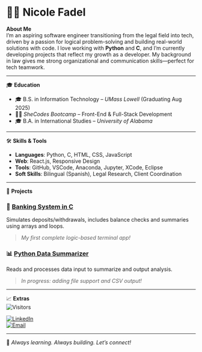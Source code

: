 # 👩‍💻 Nicole Fadel

**About Me**  
I’m an aspiring software engineer transitioning from the legal field into tech, driven by a passion for logical problem-solving and building real-world solutions with code. I love working with **Python** and **C**, and I’m currently developing projects that reflect my growth as a developer. My background in law gives me strong organizational and communication skills—perfect for tech teamwork.

---

🎓 **Education**  
- 🎓 B.S. in Information Technology – *UMass Lowell* (Graduating Aug 2025)  
- 👩‍💻 *SheCodes Bootcamp* – Front-End & Full-Stack Development  
- 🎓 B.A. in International Studies – *University of Alabama*  

---

🛠️ **Skills & Tools**  
- **Languages**: Python, C, HTML, CSS, JavaScript 
- **Web**: React.js, Responsive Design   
- **Tools**: GitHub, VSCode, Anaconda, Jupyter, XCode, Eclipse
- **Soft Skills**: Bilingual (Spanish), Legal Research, Client Coordination  

---

📌 **Projects**  
### 🧮 [Banking System in C](https://github.com/nicolefadel21/banking-system-c)
Simulates deposits/withdrawals, includes balance checks and summaries using arrays and loops.  
> *My first complete logic-based terminal app!*

### 📊 [Python Data Summarizer](https://github.com/nicolefadel21/python-data-summarizer)
Reads and processes data input to summarize and output analysis.  
> *In progress: adding file support and CSV output!*

---

📈 **Extras**  
![Visitors](https://komarev.com/ghpvc/?username=nicolefadel21&color=blue)

[![LinkedIn](https://img.shields.io/badge/LinkedIn-Connect-blue?style=flat-square&logo=linkedin)](https://www.linkedin.com/in/nicole-fadel)  
[![Email](https://img.shields.io/badge/Email-nicolefadel21@gmail.com-informational?style=flat-square&logo=gmail)](mailto:nicolefadel21@gmail.com)

---

🚀 *Always learning. Always building. Let’s connect!*
